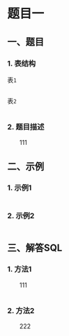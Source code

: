 # 题目一

## 一、题目

### 1. 表结构
表`1`
```
```

表`2`
```
```

### 2. 题目描述
&emsp;&emsp;111


## 二、示例

### 1. 示例1
```
```

### 2. 示例2
```
```


## 三、解答SQL

### 1. 方法1
&emsp;&emsp;111
```sql
```

### 2. 方法2
&emsp;&emsp;222
```sql
```
